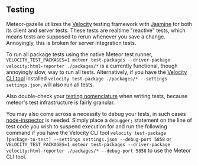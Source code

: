 Testing
-------

Meteor-gazelle utilizes the [Velocity](https://velocity.readme.io/docs/getting-started) testing framework with [Jasmine](http://jasmine.github.io/) for both its client and server tests. These tests are realtime "reactive" tests, which means tests are supposed to rerun whenever you save a change. Annoyingly, this is broken for server integration tests.

To run all package tests using the native Meteor test runner, `VELOCITY_TEST_PACKAGES=1 meteor test-packages --driver-package velocity:html-reporter ./packages/*` is a currently functional, though annoyingly slow, way to run all tests.
Alternatively, if you have the [Velocity CLI tool](https://www.npmjs.com/package/velocity-cli) installed `velocity test-package ./packages/* --settings settings.json`, will also run all tests.

Also double-check your [testing nomenclature](http://www.meteortesting.com/chapter/velocity) when writing tests, because meteor's test infrastructure is fairly granular.

You may also come across a necessity to debug your tests, in such cases [node-inspector](https://www.npmjs.com/package/node-inspector) is needed. Simply place a `debugger;` statement on the line of test code you wish to suspend execution for and run the following command if you have the Velocity CLI tool `velocity test-package [package-to-test] --settings settings.json --debug-port 5858` or `VELOCITY_TEST_PACKAGES=1 meteor test-packages --driver-package velocity:html-reporter ./packages/* --debug-port 5858` to use the Meteor CLI tool.
